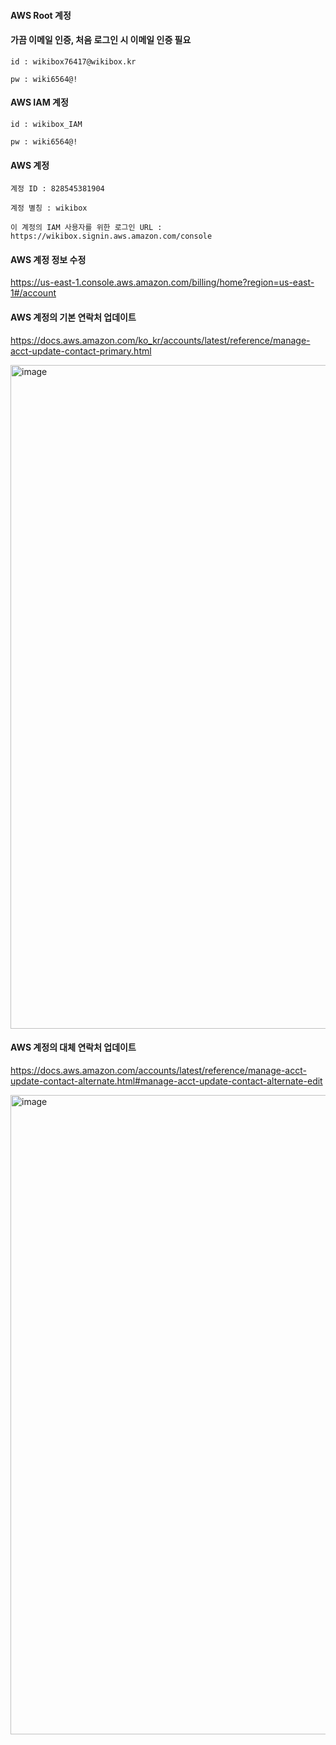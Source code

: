 #### AWS Root 계정

#### 가끔 이메일 인증, 처음 로그인 시 이메일 인증 필요

```less
id : wikibox76417@wikibox.kr

pw : wiki6564@!
```

#### AWS IAM 계정

```less
id : wikibox_IAM

pw : wiki6564@!
```

#### AWS 계정
```less
계정 ID : 828545381904

계정 별칭 : wikibox

이 계정의 IAM 사용자를 위한 로그인 URL : https://wikibox.signin.aws.amazon.com/console
```


#### AWS 계정 정보 수정
https://us-east-1.console.aws.amazon.com/billing/home?region=us-east-1#/account


#### AWS 계정의 기본 연락처 업데이트
https://docs.aws.amazon.com/ko_kr/accounts/latest/reference/manage-acct-update-contact-primary.html

<img width="1062" alt="image" src="https://github.com/user-attachments/assets/b0cfec89-ab39-4566-b7fd-d24a8e20684f" />


#### AWS 계정의 대체 연락처 업데이트
https://docs.aws.amazon.com/accounts/latest/reference/manage-acct-update-contact-alternate.html#manage-acct-update-contact-alternate-edit

<img width="1023" alt="image" src="https://github.com/user-attachments/assets/b17df61b-2a21-4665-a9cf-168486d8d569" />
